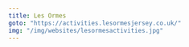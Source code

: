 ```yaml
---
title: Les Ormes
goto: "https://activities.lesormesjersey.co.uk/"
img: "/img/websites/lesormesactivities.jpg"
---
```

